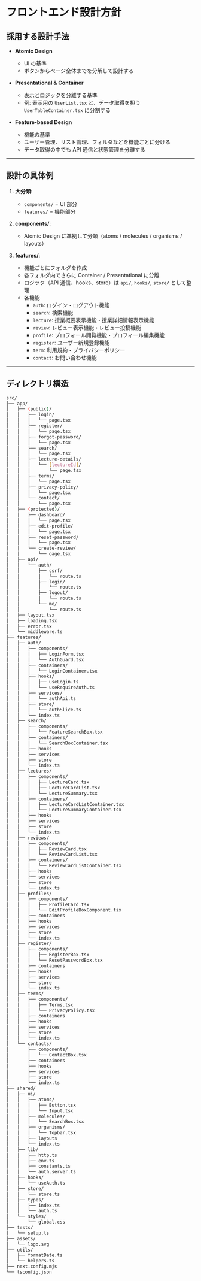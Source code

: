 # フロントエンド設計方針

## 採用する設計手法

- **Atomic Design**
  - UI の基準
  - ボタンからページ全体までを分解して設計する

- **Presentational & Container**  
  - 表示とロジックを分離する基準
  - 例: 表示用の `UserList.tsx` と、データ取得を担う `UserTableContainer.tsx` に分割する

- **Feature-based Design**
  - 機能の基準  
  - ユーザー管理、リスト管理、フィルタなどを機能ごとに分ける
  - データ取得の中でも API 通信と状態管理を分離する

---

## 設計の具体例

1. **大分類**:  
   - `components/` = UI 部分  
   - `features/` = 機能部分  

2. **components/**:  
   - Atomic Design に準拠して分類（atoms / molecules / organisms / layouts）  

3. **features/**:  
   - 機能ごとにフォルダを作成  
   - 各フォルダ内でさらに Container / Presentational に分離  
   - ロジック（API 通信、hooks、store）は `api/`, `hooks/`, `store/` として整理
   - 各機能
        - `auth`: ログイン・ログアウト機能
        - `search`: 検索機能
        - `lecture`: 授業概要表示機能・授業詳細情報表示機能
        - `review`: レビュー表示機能・レビュー投稿機能
        - `profile`: プロフィール閲覧機能・プロフィール編集機能
        - `register`: ユーザー新規登録機能
        - `term`: 利用規約・プライバシーポリシー
        - `contact`: お問い合わせ機能

---

## ディレクトリ構造

```bash
src/
├── app/
│   ├── (public)/
│   │   ├── login/
│   │   │   └── page.tsx
│   │   ├── register/
│   │   │   └── page.tsx
│   │   ├── forgot-password/
│   │   │   └── page.tsx
│   │   ├── search/
│   │   │   └── page.tsx
│   │   ├── lecture-details/
│   │   │   └── [lectureId]/
│   │   │       └── page.tsx
│   │   ├── terms/
│   │   │   └── page.tsx
│   │   ├── privacy-policy/
│   │   │   └── page.tsx
│   │   └── contact/
│   │       └── page.tsx
│   ├── (protected)/
│   │   ├── dashboard/
│   │   │   └── page.tsx
│   │   ├── edit-profile/
│   │   │   └── page.tsx
│   │   ├── reset-password/
│   │   │   └── page.tsx
│   │   └── create-review/
│   │       └── oage.tsx
│   ├── api/
│   │   └── auth/
│   │       ├── csrf/
│   │       │   └── route.ts
│   │       ├── login/
│   │       │   └── route.ts
│   │       ├── logout/
│   │       │   └── route.ts
│   │       └── me/
│   │           └── route.ts
│   ├── layout.tsx
│   ├── loading.tsx
│   ├── error.tsx
│   └── middleware.ts
├── features/
│   ├── auth/
│   │   ├── components/
│   │   │   ├── LoginForm.tsx
│   │   │   └── AuthGuard.tsx
│   │   ├── containers/
│   │   │   └── LoginContainer.tsx
│   │   ├── hooks/
│   │   │   ├── useLogin.ts
│   │   │   └── useRequireAuth.ts
│   │   ├── services/
│   │   │   └── authApi.ts
│   │   ├── store/
│   │   │   └── authSlice.ts
│   │   └── index.ts
│   ├── search/
│   │   ├── components/
│   │   │   └── FeatureSearchBox.tsx
│   │   ├── containers/
│   │   │   └── SearchBoxContainer.tsx
│   │   ├── hooks
│   │   ├── services
│   │   ├── store
│   │   └── index.ts
│   ├── lectures/
│   │   ├── components/
│   │   │   ├── LectureCard.tsx
│   │   │   ├── LectureCardList.tsx
│   │   │   └── LectureSummary.tsx
│   │   ├── containers/
│   │   │   ├── LectureCardListContainer.tsx
│   │   │   └── LectureSummaryContainer.tsx
│   │   ├── hooks
│   │   ├── services
│   │   ├── store
│   │   └── index.ts
│   ├── reviews/
│   │   ├── components/
│   │   │   ├── ReviewCard.tsx
│   │   │   └── ReviewCardList.tsx
│   │   ├── containers/
│   │   │   └── ReviewCardListContainer.tsx
│   │   ├── hooks
│   │   ├── services
│   │   ├── store
│   │   └── index.ts
│   ├── profiles/
│   │   ├── components/
│   │   │   ├── ProfileCard.tsx
│   │   │   └── EditProfileBoxComponent.tsx
│   │   ├── containers
│   │   ├── hooks
│   │   ├── services
│   │   ├── store
│   │   └── index.ts
│   ├── register/
│   │   ├── components/
│   │   │   ├── RegisterBox.tsx
│   │   │   └── ResetPasswordBox.tsx
│   │   ├── containers
│   │   ├── hooks
│   │   ├── services
│   │   ├── store
│   │   └── index.ts
│   ├── terms/
│   │   ├── components/
│   │   │   ├── Terms.tsx
│   │   │   └── PrivacyPolicy.tsx
│   │   ├── containers
│   │   ├── hooks
│   │   ├── services
│   │   ├── store
│   │   └── index.ts
│   └── contacts/
│       ├── components/
│       │   └── ContactBox.tsx
│       ├── containers
│       ├── hooks
│       ├── services
│       ├── store
│       └── index.ts
├── shared/
│   ├── ui/
│   │   ├── atoms/
│   │   │   ├── Button.tsx
│   │   │   └── Input.tsx
│   │   ├── molecules/
│   │   │   └── SearchBox.tsx
│   │   ├── organisms/
│   │   │   └── Topbar.tsx
│   │   ├── layouts
│   │   └── index.ts
│   ├── lib/
│   │   ├── http.ts
│   │   ├── env.ts
│   │   ├── constants.ts
│   │   └── auth.server.ts
│   ├── hooks/
│   │   └── useAuth.ts
│   ├── store/
│   │   └── store.ts
│   ├── types/
│   │   ├── index.ts
│   │   └── auth.ts
│   └── styles/
│       └── global.css
├── tests/
│   └── setup.ts
├── assets/
│   └── logo.svg
├── utils/
│   ├── formatDate.ts
│   └── helpers.ts
├── next.config.mjs
└── tsconfig.json
```
